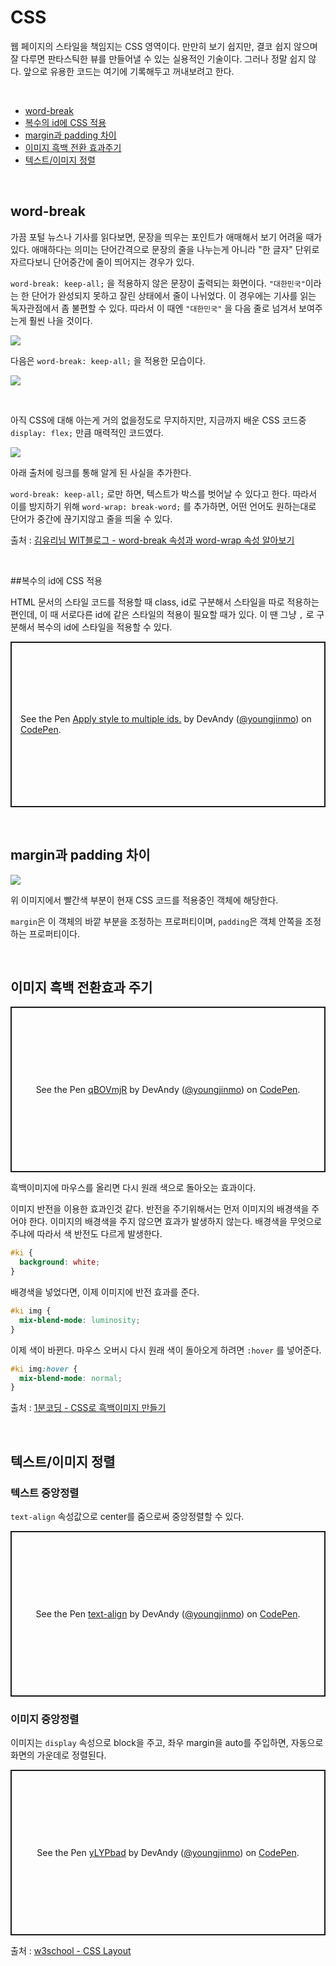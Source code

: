 # CSS

웹 페이지의 스타일을 책임지는 CSS 영역이다. 만만히 보기 쉽지만, 결코 쉽지 않으며 잘 다루면 판타스틱한 뷰를 만들어낼 수 있는 실용적인 기술이다. 그러나 정말 쉽지 않다. 앞으로 유용한 코드는 여기에 기록해두고 꺼내보려고 한다.

<br>

- [word-break](#word-break)
- [복수의 id에 CSS 적용](#apply-style-to-multiple-ids)
- [margin과 padding 차이](#margin-and-padding)
- [이미지 흑백 전환 효과주기](#mix-blend-mode)
- [텍스트/이미지 정렬](#align)

<br>

## <a name="word-break"></a>word-break

가끔 포털 뉴스나 기사를 읽다보면, 문장을 띄우는 포인트가 애매해서 보기 어려울 때가 있다. 애매하다는 의미는 단어간격으로 문장의 줄을 나누는게 아니라 "한 글자" 단위로 자르다보니 단어중간에 줄이 띄어지는 경우가 있다.

`word-break: keep-all;` 을 적용하지 않은 문장이 출력되는 화면이다. `"대한민국"`이라는 한 단어가 완성되지 못하고 잘린 상태에서 줄이 나뉘었다. 이 경우에는 기사를 읽는 독자관점에서 좀 불편할 수 있다. 따라서 이 때엔 `"대한민국"` 을 다음 줄로 넘겨서 보여주는게 훨씬 나을 것이다.

![](http://www.mediafire.com/convkey/cbb1/eeqzb4niwbls0c3zg.jpg)

다음은 `word-break: keep-all;` 을 적용한 모습이다.

![](http://www.mediafire.com/convkey/0b2b/zwlwz6qc4uazsg2zg.jpg)

<br>

아직 CSS에 대해 아는게 거의 없을정도로 무지하지만, 지금까지 배운 CSS 코드중 `display: flex;` 만큼 매력적인 코드였다.

![](https://i.ytimg.com/vi/in9SX3enCHU/maxresdefault.jpg)

아래 출처에 링크를 통해 알게 된 사실을 추가한다.

 `word-break: keep-all;` 로만 하면, 텍스트가 박스를 벗어날 수 있다고 한다. 따라서 이를 방지하기 위해 `word-wrap: break-word;` 를 추가하면, 어떤 언어도 원하는대로 단어가 중간에 끊기지않고 줄을 띄울 수 있다.

출처 : [김유리님 WIT블로그 - word-break 속성과 word-wrap 속성 알아보기](https://wit.nts-corp.com/2017/07/25/4675)

<br>

##<a name="apply-style-to-multiple-ids"></a>복수의 id에 CSS 적용

HTML 문서의 스타일 코드를 적용할 때 class, id로 구분해서 스타일을 따로 적용하는 편인데, 이 때 서로다른 id에 같은 스타일의 적용이 필요할 때가 있다. 이 땐 그냥 `,` 로 구분해서 복수의 id에 스타일을 적용할 수 있다.

<p class="codepen" data-height="265" data-theme-id="default" data-default-tab="html,result" data-user="youngjinmo" data-slug-hash="LYEdypN" style="height: 265px; box-sizing: border-box; display: flex; align-items: center; justify-content: center; border: 2px solid; margin: 1em 0; padding: 1em;" data-pen-title="Apply style to multiple ids.">
  <span>See the Pen <a href="https://codepen.io/youngjinmo/pen/LYEdypN">
  Apply style to multiple ids.</a> by DevAndy (<a href="https://codepen.io/youngjinmo">@youngjinmo</a>)
  on <a href="https://codepen.io">CodePen</a>.</span>
</p>
<script async src="https://static.codepen.io/assets/embed/ei.js"></script>

<br>

## <a name="margin-and-padding"></a>margin과 padding 차이

![](https://i.stack.imgur.com/VlwVi.png)

위 이미지에서 빨간색 부분이 현재 CSS 코드를 적용중인 객체에 해당한다.

`margin`은 이 객체의 바깥 부분을 조정하는 프로퍼티이며, `padding`은 객체 안쪽을 조정하는 프로퍼티이다.

<br>

## <a name="mix-blend-mode"></a>이미지 흑백 전환효과 주기

<p class="codepen" data-height="265" data-theme-id="dark" data-default-tab="css,result" data-user="youngjinmo" data-slug-hash="qBOVmjR" style="height: 265px; box-sizing: border-box; display: flex; align-items: center; justify-content: center; border: 2px solid; margin: 1em 0; padding: 1em;" data-pen-title="qBOVmjR">
  <span>See the Pen <a href="https://codepen.io/youngjinmo/pen/qBOVmjR">
  qBOVmjR</a> by DevAndy (<a href="https://codepen.io/youngjinmo">@youngjinmo</a>)
  on <a href="https://codepen.io">CodePen</a>.</span>
</p>
<script async src="https://static.codepen.io/assets/embed/ei.js"></script>

흑백이미지에 마우스를 올리면 다시 원래 색으로 돌아오는 효과이다.

이미지 반전을 이용한 효과인것 같다. 반전을 주기위해서는 먼저 이미지의 배경색을 주어야 한다. 이미지의 배경색을 주지 않으면 효과가 발생하지 않는다. 배경색을 무엇으로 주냐에 따라서 색 반전도 다르게 발생한다.

~~~css
#ki {
  background: white;
}
~~~



배경색을 넣었다면, 이제 이미지에 반전 효과를 준다.

~~~css
#ki img {
  mix-blend-mode: luminosity;
}
~~~

이제 색이 바뀐다. 마우스 오버시 다시 원래 색이 돌아오게 하려면 `:hover` 를 넣어준다.

~~~css
#ki img:hover {
  mix-blend-mode: normal;
}
~~~

출처 : <a href="https://studiomeal.com/archives/852" target="_blank">1분코딩 - CSS로 흑백이미지 만들기</a>

<br>

## <a name="align"></a>텍스트/이미지 정렬

### 텍스트 중앙정렬

`text-align` 속성값으로 center를 줌으로써 중앙정렬할 수 있다.

<p class="codepen" data-height="265" data-theme-id="dark" data-default-tab="html,result" data-user="youngjinmo" data-slug-hash="GRpOmqy" style="height: 265px; box-sizing: border-box; display: flex; align-items: center; justify-content: center; border: 2px solid; margin: 1em 0; padding: 1em;" data-pen-title="text-align">
  <span>See the Pen <a href="https://codepen.io/youngjinmo/pen/GRpOmqy">
  text-align</a> by DevAndy (<a href="https://codepen.io/youngjinmo">@youngjinmo</a>)
  on <a href="https://codepen.io">CodePen</a>.</span>
</p>
<script async src="https://static.codepen.io/assets/embed/ei.js"></script>

### 이미지 중앙정렬

이미지는 `display` 속성으로 block을 주고, 좌우 margin을 auto를 주입하면, 자동으로 화면의 가운데로 정렬된다.

<p class="codepen" data-height="265" data-theme-id="dark" data-default-tab="css,result" data-user="youngjinmo" data-slug-hash="yLYPbad" style="height: 265px; box-sizing: border-box; display: flex; align-items: center; justify-content: center; border: 2px solid; margin: 1em 0; padding: 1em;" data-pen-title="yLYPbad">
  <span>See the Pen <a href="https://codepen.io/youngjinmo/pen/yLYPbad">
  yLYPbad</a> by DevAndy (<a href="https://codepen.io/youngjinmo">@youngjinmo</a>)
  on <a href="https://codepen.io">CodePen</a>.</span>
</p>
<script async src="https://static.codepen.io/assets/embed/ei.js"></script>

출처 : [w3school - CSS Layout](https://www.w3schools.com/css/css_align.asp)

<br>